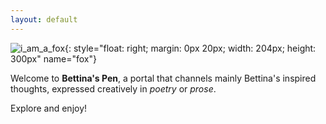 ```yaml
---
layout: default
---
```


![i_am_a_fox](./img/people/profile_pic.jpeg){: style="float: right; margin: 0px 20px; width: 204px; height: 300px" name="fox"}


Welcome to **Bettina's Pen**, a portal that channels mainly Bettina's inspired thoughts, expressed creatively in *poetry* or *prose*.

Explore and enjoy!
